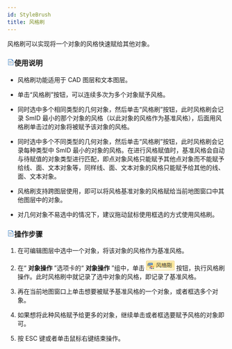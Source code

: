 ```yaml
---
id: StyleBrush
title: 风格刷  
---  
```

 风格刷可以实现将一个对象的风格快速赋给其他对象。



 ### ![](../../../img/read.gif)使用说明



   * 风格刷功能适用于 CAD 图层和文本图层。

   * 单击“风格刷”按钮，可以连续多次为多个对象赋予风格。

   * 同时选中多个相同类型的几何对象，然后单击“风格刷”按钮，此时风格刷会记录 SmID
最小的那个对象的风格（以此对象的风格作为基准风格），后面用风格刷单击过的对象将被赋予该对象的风格。

   * 同时选中多个不同类型的几何对象，然后单击“风格刷”按钮，此时风格刷会记录每种类型中 SmID
最小的对象的风格。在进行风格赋值时，基准风格会自动与待赋值的对象类型进行匹配，即点对象风格只能赋予其他点对象而不能赋予给线、面、文本对象等，同样线、面、文本对象的风格只能赋予给其他的线、面、文本对象。

   * 风格刷支持跨图层使用，即可以将风格基准对象的风格赋给当前地图窗口中其他图层中的对象。

   * 对几何对象不易选中的情况下，建议拖动鼠标使用框选的方式使用风格刷。

 ### ![](../../../img/read.gif)操作步骤



   1. 在可编辑图层中选中一个对象，将该对象的风格作为基准风格。

   2. 在“ **对象操作** ”选项卡的“ **对象操作** ”组中，单击 ![](img/StyleBrushIco.png)
按钮，执行风格刷操作。此时风格刷中就记录了选中对象的风格，即记录了基准风格。

   3. 再在当前地图窗口上单击想要被赋予基准风格的一个对象，或者框选多个对象。

   4. 如果想将此种风格赋予给更多的对象，继续单击或者框选要赋予风格的对象即可。

   5. 按 ESC 键或者单击鼠标右键结束操作。
